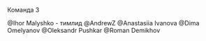 Команда 3

@Ihor Malyshko - тимлид
@AndrewZ
@Anastasiia Ivanova
@Dima Omelyanov
@Oleksandr Pushkar
@Roman Demikhov
